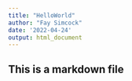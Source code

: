 ```yaml
---
title: "HelloWorld"
author: "Fay Simcock"
date: '2022-04-24'
output: html_document
---
```


## This is a markdown file
